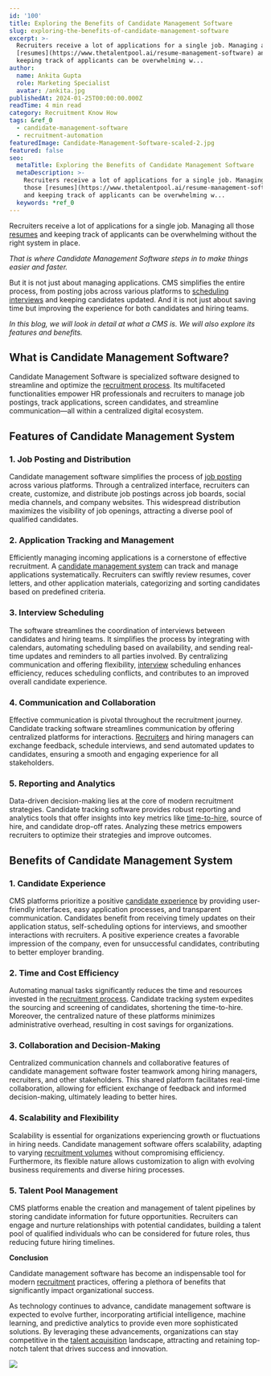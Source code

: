 ```yaml
---
id: '100'
title: Exploring the Benefits of Candidate Management Software
slug: exploring-the-benefits-of-candidate-management-software
excerpt: >-
  Recruiters receive a lot of applications for a single job. Managing all those
  [resumes](https://www.thetalentpool.ai/resume-management-software) and
  keeping track of applicants can be overwhelming w...
author:
  name: Ankita Gupta
  role: Marketing Specialist
  avatar: /ankita.jpg
publishedAt: 2024-01-25T00:00:00.000Z
readTime: 4 min read
category: Recruitment Know How
tags: &ref_0
  - candidate-management-software
  - recruitment-automation
featuredImage: Candidate-Management-Software-scaled-2.jpg
featured: false
seo:
  metaTitle: Exploring the Benefits of Candidate Management Software
  metaDescription: >-
    Recruiters receive a lot of applications for a single job. Managing all
    those [resumes](https://www.thetalentpool.ai/resume-management-software)
    and keeping track of applicants can be overwhelming w...
  keywords: *ref_0
---
```


Recruiters receive a lot of applications for a single job. Managing all those [resumes](https://www.thetalentpool.ai/resume-management-software) and keeping track of applicants can be overwhelming without the right system in place.

_That is where Candidate Management Software steps in to make things easier and faster._

But it is not just about managing applications. CMS simplifies the entire process, from posting jobs across various platforms to [scheduling interviews](https://www.thetalentpool.ai/blogs/video-interviewing-in-recruitment-best-practices-for-employers) and keeping candidates updated. And it is not just about saving time but improving the experience for both candidates and hiring teams.

_In this blog, we will look in detail at what a CMS is. We will also explore its features and benefits._

## **What is Candidate Management Software?**

Candidate Management Software is specialized software designed to streamline and optimize the [recruitment process](https://www.thetalentpool.ai). Its multifaceted functionalities empower HR professionals and recruiters to manage job postings, track applications, screen candidates, and streamline communication—all within a centralized digital ecosystem.

## **Features of Candidate Management System**

### **1\. Job Posting and Distribution**

Candidate management software simplifies the process of [job posting](https://www.thetalentpool.ai/blogs/our-2023-job-board-quick-guide-where-should-you-post) across various platforms. Through a centralized interface, recruiters can create, customize, and distribute job postings across job boards, social media channels, and company websites. This widespread distribution maximizes the visibility of job openings, attracting a diverse pool of qualified candidates.

### 2\. **Application Tracking and Management**

Efficiently managing incoming applications is a cornerstone of effective recruitment. A [candidate management system](https://www.thetalentpool.ai/candidate-database-management) can track and manage applications systematically. Recruiters can swiftly review resumes, cover letters, and other application materials, categorizing and sorting candidates based on predefined criteria.

### **3\. Interview Scheduling**

The software streamlines the coordination of interviews between candidates and hiring teams. It simplifies the process by integrating with calendars, automating scheduling based on availability, and sending real-time updates and reminders to all parties involved. By centralizing communication and offering flexibility, [interview](https://www.thetalentpool.ai/blogs/pros-and-cons-one-way-video-interview-process) scheduling enhances efficiency, reduces scheduling conflicts, and contributes to an improved overall candidate experience.

### 4\. **Communication and Collaboration**

Effective communication is pivotal throughout the recruitment journey. Candidate tracking software streamlines communication by offering centralized platforms for interactions. [Recruiters](https://www.thetalentpool.ai/blogs/3-naukri-features-that-help-recruiters-boost-their-productivity) and hiring managers can exchange feedback, schedule interviews, and send automated updates to candidates, ensuring a smooth and engaging experience for all stakeholders.

### 5\. **Reporting and Analytics**

Data-driven decision-making lies at the core of modern recruitment strategies. Candidate tracking software provides robust reporting and analytics tools that offer insights into key metrics like [time-to-hire](https://www.thetalentpool.ai/blogs/time-hire-all-recruiters-need-know-about-recruitment-metric), source of hire, and candidate drop-off rates. Analyzing these metrics empowers recruiters to optimize their strategies and improve outcomes.

## **Benefits of Candidate Management System**

### 1\. Candidate Experience

CMS platforms prioritize a positive [candidate experience](https://www.thetalentpool.ai/blogs/actionable-tips-to-improve-candidate-experience) by providing user-friendly interfaces, easy application processes, and transparent communication. Candidates benefit from receiving timely updates on their application status, self-scheduling options for interviews, and smoother interactions with recruiters. A positive experience creates a favorable impression of the company, even for unsuccessful candidates, contributing to better employer branding.

### 2\. Time and Cost Efficiency

Automating manual tasks significantly reduces the time and resources invested in the [recruitment process](https://www.thetalentpool.ai/blogs/how-integrated-technology-can-improve-your-recruitment-process). Candidate tracking system expedites the sourcing and screening of candidates, shortening the time-to-hire. Moreover, the centralized nature of these platforms minimizes administrative overhead, resulting in cost savings for organizations.

### 3\. Collaboration and Decision-Making

Centralized communication channels and collaborative features of candidate management software foster teamwork among hiring managers, recruiters, and other stakeholders. This shared platform facilitates real-time collaboration, allowing for efficient exchange of feedback and informed decision-making, ultimately leading to better hires.

### 4\. Scalability and Flexibility

Scalability is essential for organizations experiencing growth or fluctuations in hiring needs. Candidate management software offers scalability, adapting to varying [recruitment volumes](https://www.thetalentpool.ai/blogs/what-is-high-volume-hiring-top-strategies-to-survive-high-volume-hiring) without compromising efficiency. Furthermore, its flexible nature allows customization to align with evolving business requirements and diverse hiring processes.

### 5\. Talent Pool Management

CMS platforms enable the creation and management of talent pipelines by storing candidate information for future opportunities. Recruiters can engage and nurture relationships with potential candidates, building a talent pool of qualified individuals who can be considered for future roles, thus reducing future hiring timelines.

**Conclusion**

Candidate management software has become an indispensable tool for modern [recruitment](https://www.thetalentpool.ai/blogs/50-recruitment-statistics-you-must-be-aware-of-in-2023) practices, offering a plethora of benefits that significantly impact organizational success.

As technology continues to advance, candidate management software is expected to evolve further, incorporating artificial intelligence, machine learning, and predictive analytics to provide even more sophisticated solutions. By leveraging these advancements, organizations can stay competitive in the [talent acquisition](https://www.thetalentpool.ai/blogs/measuring-enhancing-talent-acquisition-with-candidate-surveys) landscape, attracting and retaining top-notch talent that drives success and innovation.

![](images/Candidate-Management-Software-1024x534.jpg)
